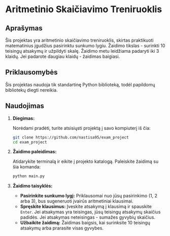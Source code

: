 # **Aritmetinio Skaičiavimo Treniruoklis**

## **Aprašymas**

Šis projektas yra aritmetinio skaičiavimo treniruoklis, skirtas praktikuoti matematinius įgudžius pasirinktu sunkumo lygiu. Žaidimo tikslas - surinkti 10 teisingų atsakymų ir užpildyti skalę. Žaidimo metu leidžiama padaryti iki 3 klaidų. Jei padarote daugiau klaidų - žaidimas baigiasi.

## **Priklausomybės**

Šis projektas naudoja tik standartinę Python biblioteką, todėl papildomų bibliotekų diegti nereikia.

## **Naudojimas**

1. **Diegimas:**

    Norėdami pradėti, turite atsisiųsti projektą į savo kompiuterį iš čia:

    ```bash
    git clone https://github.com/nastisa95/exam_project
    cd exam_project
    ```

2. **Žaidimo paleidimas:**

    Atidarykite terminalą ir eikite į projekto katalogą. Paleiskite žaidimą su šia komanda:

    ```bash
    python main.py
    ```

3. **Žaidimo taisyklės:**

    - **Pasirinkite sunkumo lygį:** Priklausomai nuo jūsų pasirinkimo (1, 2 arba 3), bus sugeneruoti įvairūs aritmetiniai klausimai.
    - **Spręskite klausimus:** Įveskite atsakymą į klausimą ir spauskite `Enter`. Jei atsakymas yra teisingas, jūsų teisingų atsakymų skaičius padidės. Jei atsakymas neteisingas - sumažes gyvybių skaičius.
    - **Užbaikite žaidimą:** Žaidimas baigsis, kai surinksite 10 teisingų atsakymų arba prarasite visas gyvybes.
